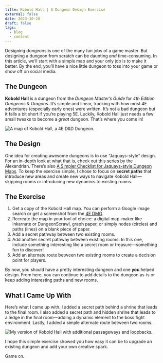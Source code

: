 ```yaml
---
title: Kobold Hall | A Dungeon Design Exercise
external: false
date: 2023-10-28
draft: false
tags:
  - blog
  - content
---
```

Designing dungeons is one of the many fun jobs of a game master. But designing a dungeon from scratch can be daunting *and* time-consuming. In this article, we’ll start with a simple map and your only job is to make it better. By the end, you’ll have a nice little dungeon to toss into your game or show off on social media. 

## The Dungeon
**Kobold Hall** is a dungeon from the *Dungeon Master’s Guide* for *4th Edition Dungeons & Dragons*. It’s simple and linear, tracking with how most 4E adventures (especially early ones) were written. It’s not a bad dungeon but it falls a bit short if you’re playing 5E. Luckily, Kobold Hall just needs a few small tweaks to become a _great_ dungeon. That’s where you come in! 

![A map of Kobold Hall, a 4E D&D Dungeon.](/images/koboldhall.jpg)

## The Design
One idea for creating awesome dungeons is to use “Jaquays-style” design. For an in-depth look at what that is, check out [this series](https://thealexandrian.net/wordpress/13085/roleplaying-games/jaquaying-the-dungeon) by the Alexandrian. There’s also [A Simpler Checklist for Jaquays-style Dungeon Maps](https://slyflourish.com/simpler_jaquay_style_maps.html). To keep the exercise simple, I chose to focus on **secret paths** that introduce new areas and create new ways to navigate Kobold Hall—skipping rooms or introducing new dynamics to existing rooms. 

## The Exercise
1. Get a copy of the Kobold Hall map. You can perform a Google image search or get a screenshot from the [4E DMG](https://www.dmsguild.com/product/56694/Dungeon-Masters-Guide-4e). 
2. Recreate the map in your tool of choice: a digital map-maker like Inkarnate or DungeonScrawl, graph paper, or simply nodes (circles) and paths (lines) on a blank piece of paper.
3. Add a secret pathway between two existing rooms.
4. Add another secret pathway between existing rooms. In this one, include something interesting like a secret room or treasure—something fun to discover!
5. Add an alternate route between two existing rooms to create a decision point for players.

By now, you should have a pretty interesting dungeon and one **you** helped design. From here, you can continue to add details to the dungeon as-is or keep adding interesting paths and new rooms.  

## What I Came Up With
Here’s what I came up with. I added a secret path behind a shrine that leads to the final room. I also added a secret path and hidden shrine that leads to a ledge in the final room—adding a dynamic element to the boss fight environment. Lastly, I added a simple alternate route between two rooms. 

![My version of Kobold Hall with additional passageways and loopbacks.](/images/kobold-hall-phd20.jpg)

I hope this simple exercise showed you how easy it can be to upgrade an existing dungeon and add your own creative spark. 

Game on.